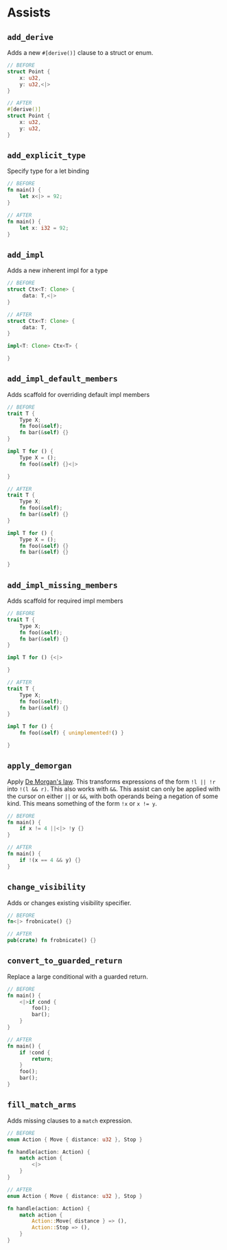 # Assists

## `add_derive`

Adds a new `#[derive()]` clause to a struct or enum.

```rust
// BEFORE
struct Point {
    x: u32,
    y: u32,<|>
}

// AFTER
#[derive()]
struct Point {
    x: u32,
    y: u32,
}
```

## `add_explicit_type`

Specify type for a let binding

```rust
// BEFORE
fn main() {
    let x<|> = 92;
}

// AFTER
fn main() {
    let x: i32 = 92;
}
```

## `add_impl`

Adds a new inherent impl for a type

```rust
// BEFORE
struct Ctx<T: Clone> {
     data: T,<|>
}

// AFTER
struct Ctx<T: Clone> {
     data: T,
}

impl<T: Clone> Ctx<T> {

}
```

## `add_impl_default_members`

Adds scaffold for overriding default impl members

```rust
// BEFORE
trait T {
    Type X;
    fn foo(&self);
    fn bar(&self) {}
}

impl T for () {
    Type X = ();
    fn foo(&self) {}<|>

}

// AFTER
trait T {
    Type X;
    fn foo(&self);
    fn bar(&self) {}
}

impl T for () {
    Type X = ();
    fn foo(&self) {}
    fn bar(&self) {}

}
```

## `add_impl_missing_members`

Adds scaffold for required impl members

```rust
// BEFORE
trait T {
    Type X;
    fn foo(&self);
    fn bar(&self) {}
}

impl T for () {<|>

}

// AFTER
trait T {
    Type X;
    fn foo(&self);
    fn bar(&self) {}
}

impl T for () {
    fn foo(&self) { unimplemented!() }

}
```

## `apply_demorgan`

Apply [De Morgan's law](https://en.wikipedia.org/wiki/De_Morgan%27s_laws).
This transforms expressions of the form `!l || !r` into `!(l && r)`.
This also works with `&&`. This assist can only be applied with the cursor
on either `||` or `&&`, with both operands being a negation of some kind.
This means something of the form `!x` or `x != y`.

```rust
// BEFORE
fn main() {
    if x != 4 ||<|> !y {}
}

// AFTER
fn main() {
    if !(x == 4 && y) {}
}
```

## `change_visibility`

Adds or changes existing visibility specifier.

```rust
// BEFORE
fn<|> frobnicate() {}

// AFTER
pub(crate) fn frobnicate() {}
```

## `convert_to_guarded_return`

Replace a large conditional with a guarded return.

```rust
// BEFORE
fn main() {
    <|>if cond {
        foo();
        bar();
    }
}

// AFTER
fn main() {
    if !cond {
        return;
    }
    foo();
    bar();
}
```

## `fill_match_arms`

Adds missing clauses to a `match` expression.

```rust
// BEFORE
enum Action { Move { distance: u32 }, Stop }

fn handle(action: Action) {
    match action {
        <|>
    }
}

// AFTER
enum Action { Move { distance: u32 }, Stop }

fn handle(action: Action) {
    match action {
        Action::Move{ distance } => (),
        Action::Stop => (),
    }
}
```
